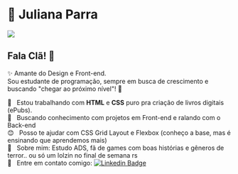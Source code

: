 # 🎯 Juliana Parra

![](https://images-wixmp-ed30a86b8c4ca887773594c2.wixmp.com/i/252feac8-e03a-4be5-8c9f-a0c470573936/d8mtku5-63884a55-8bd9-4979-8a60-26066bd7815f.jpg)

## Fala Clã! 👋
✨ Amante do Design e Front-end.<br>
Sou estudante de programação, sempre em busca de crescimento e buscando "chegar ao próximo nível"! 🚀

 :rocket:  &nbsp; Estou trabalhando com **HTML** e **CSS** puro pra criação de livros digitais (ePubs).
 <br/> :purple_heart: &nbsp; Buscando conhecimento com projetos em Front-end e ralando com o Back-end
 <br/> :blush: &nbsp; Posso te ajudar com CSS Grid Layout e Flexbox (conheço a base, mas é ensinando que aprendemos mais)
 <br/> 💬  &nbsp; Sobre mim: Estudo ADS, fã de games com boas histórias e gêneros de terror.. ou só um lolzin no final de semana rs
 <br/> :email: &nbsp; Entre em contato comigo: [![Linkedin Badge](https://img.shields.io/badge/-JulianaParra-blue?style=flat-square&logo=Linkedin&logoColor=white&linkhttps://www.linkedin.com/in/juliana-parra-00701818a)](https://www.linkedin.com/in/juliana-parra-00701818a/) 
